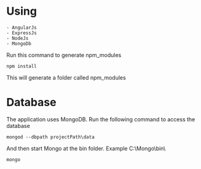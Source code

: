 # Using

    - AngularJs
    - ExpressJs
    - NodeJs
    - MongoDb

Run this command to generate npm_modules

    npm install

This will generate a folder called npm_modules

# Database

The application uses MongoDB. Run the following command to access the database

    mongod --dbpath projectPath\data

And then start Mongo at the bin folder. Example C:\Mongo\bin\

    mongo
